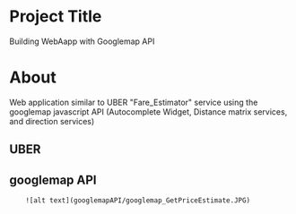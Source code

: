 # Project Title
Building WebAapp with Googlemap API 


# About
Web application similar to UBER "Fare_Estimator" service using the googlemap javascript API (Autocomplete Widget, Distance matrix services, and direction services) 

## UBER


        
      




## googlemap API

        ![alt text](googlemapAPI/googlemap_GetPriceEstimate.JPG)
